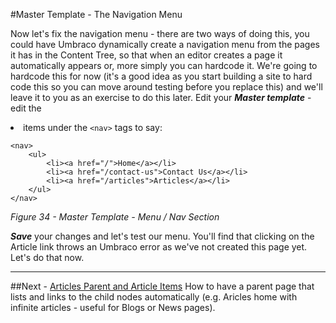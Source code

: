 #Master Template - The Navigation Menu


Now let's fix the navigation menu - there are two ways of doing this, you could have Umbraco dynamically create a navigation menu from the pages it has in the Content Tree, so that when an editor creates a page it automatically appears or, more simply you can hardcode it. We're going to hardcode this for now (it's a good idea as you start building a site to hard code this so you can move around testing before you replace this) and we'll leave it to you as an exercise to do this later. Edit your **_Master template_** - edit the <li> items under the `<nav>` tags to say:

```
<nav>
	<ul>
		<li><a href="/">Home</a></li>
		<li><a href="/contact-us">Contact Us</a></li>
		<li><a href="/articles">Articles</a></li>
	</ul>
</nav>

```

*Figure 34 - Master Template - Menu / Nav Section*


**_Save_** your changes and let's test our menu. You'll find that clicking on the Article link throws an Umbraco error as we've not created this page yet. Let's do that now.

---
##Next - [Articles Parent and Article Items](Articles-Parent-and-Article-Items.md)
How to have a parent page that lists and links to the child nodes automatically (e.g. Aricles home with infinite articles - useful for Blogs or News pages). 
